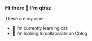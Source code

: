 ### Hi there 👋 I'm qbsz
These are my aims:
- 🌱 I’m currently learning css
- 👯 I’m looking to collaborate on Cblog
